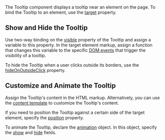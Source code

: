 The Tooltip component displays a tooltip near an element on the page. To bind the Tooltip to an element, use the [target](/Documentation/ApiReference/UI_Components/dxTooltip/Configuration/#target) property. 

## Show and Hide the Tooltip

Use two-way binding on the [visible](/Documentation/ApiReference/UI_Components/dxTooltip/Configuration/#visible) property of the Tooltip and assign a variable to this property. In the target element markup, assign a function that changes this variable to the specific [DOM events](https://developer.mozilla.org/en-US/docs/Web/Events#event_listing) that trigger the visibility of a tooltip.

To hide the Tooltip when a user clicks outside its borders, use the [hideOnOutsideClick](/Documentation/ApiReference/UI_Components/dxTooltip/Configuration/#hideOnOutsideClick) property.

## Customize and Animate the Tooltip

Assign the Tooltip's content in the HTML markup. Alternatively, you can use the [content template](/Documentation/ApiReference/UI_Components/dxTooltip/Configuration/#contentTemplate) to customize the Tooltip's content.

If you need to position the Tooltip against a certain side of the target element, specify the [position](/Documentation/ApiReference/UI_Components/dxTooltip/Configuration/#position) property.

To animate the Tooltip, declare the [animation](/Documentation/ApiReference/UI_Components/dxTooltip/Configuration/animation/) object. In this object, specify the [show](/Documentation/ApiReference/UI_Components/dxTooltip/Configuration/animation/#show) and [hide](/Documentation/ApiReference/UI_Components/dxTooltip/Configuration/animation/#hide) fields.

